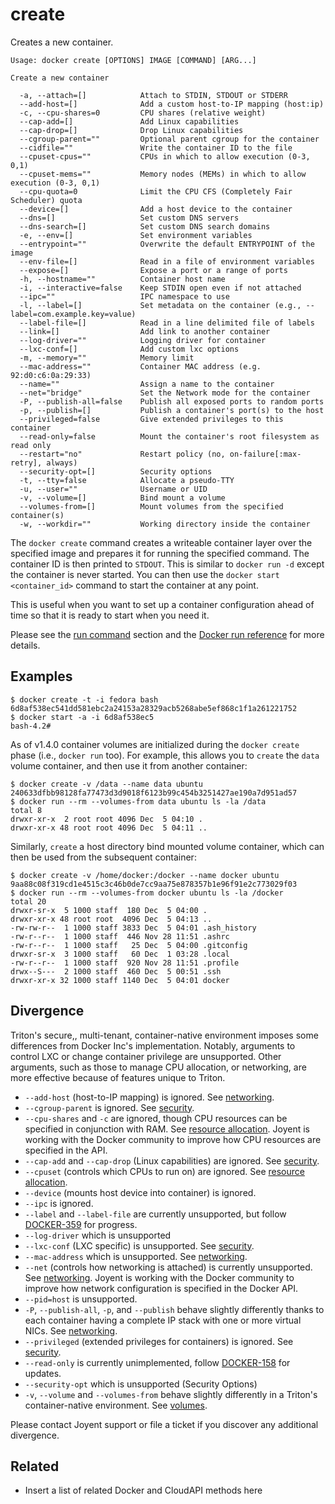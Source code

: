 # create

Creates a new container.

    Usage: docker create [OPTIONS] IMAGE [COMMAND] [ARG...]

    Create a new container

      -a, --attach=[]            Attach to STDIN, STDOUT or STDERR
      --add-host=[]              Add a custom host-to-IP mapping (host:ip)
      -c, --cpu-shares=0         CPU shares (relative weight)
      --cap-add=[]               Add Linux capabilities
      --cap-drop=[]              Drop Linux capabilities
      --cgroup-parent=""         Optional parent cgroup for the container
      --cidfile=""               Write the container ID to the file
      --cpuset-cpus=""           CPUs in which to allow execution (0-3, 0,1)
      --cpuset-mems=""           Memory nodes (MEMs) in which to allow execution (0-3, 0,1)
      --cpu-quota=0              Limit the CPU CFS (Completely Fair Scheduler) quota
      --device=[]                Add a host device to the container
      --dns=[]                   Set custom DNS servers
      --dns-search=[]            Set custom DNS search domains
      -e, --env=[]               Set environment variables
      --entrypoint=""            Overwrite the default ENTRYPOINT of the image
      --env-file=[]              Read in a file of environment variables
      --expose=[]                Expose a port or a range of ports
      -h, --hostname=""          Container host name
      -i, --interactive=false    Keep STDIN open even if not attached
      --ipc=""                   IPC namespace to use
      -l, --label=[]             Set metadata on the container (e.g., --label=com.example.key=value)
      --label-file=[]            Read in a line delimited file of labels
      --link=[]                  Add link to another container
      --log-driver=""            Logging driver for container
      --lxc-conf=[]              Add custom lxc options
      -m, --memory=""            Memory limit
      --mac-address=""           Container MAC address (e.g. 92:d0:c6:0a:29:33)
      --name=""                  Assign a name to the container
      --net="bridge"             Set the Network mode for the container
      -P, --publish-all=false    Publish all exposed ports to random ports
      -p, --publish=[]           Publish a container's port(s) to the host
      --privileged=false         Give extended privileges to this container
      --read-only=false          Mount the container's root filesystem as read only
      --restart="no"             Restart policy (no, on-failure[:max-retry], always)
      --security-opt=[]          Security options
      -t, --tty=false            Allocate a pseudo-TTY
      -u, --user=""              Username or UID
      -v, --volume=[]            Bind mount a volume
      --volumes-from=[]          Mount volumes from the specified container(s)
      -w, --workdir=""           Working directory inside the container

The `docker create` command creates a writeable container layer over
the specified image and prepares it for running the specified command.
The container ID is then printed to `STDOUT`.
This is similar to `docker run -d` except the container is never started.
You can then use the `docker start <container_id>` command to start the
container at any point.

This is useful when you want to set up a container configuration ahead
of time so that it is ready to start when you need it.

Please see the [run command](#run) section and the [Docker run reference](
/reference/run/) for more details.

## Examples

    $ docker create -t -i fedora bash
    6d8af538ec541dd581ebc2a24153a28329acb5268abe5ef868c1f1a261221752
    $ docker start -a -i 6d8af538ec5
    bash-4.2#

As of v1.4.0 container volumes are initialized during the `docker create`
phase (i.e., `docker run` too). For example, this allows you to `create` the
`data` volume container, and then use it from another container:

    $ docker create -v /data --name data ubuntu
    240633dfbb98128fa77473d3d9018f6123b99c454b3251427ae190a7d951ad57
    $ docker run --rm --volumes-from data ubuntu ls -la /data
    total 8
    drwxr-xr-x  2 root root 4096 Dec  5 04:10 .
    drwxr-xr-x 48 root root 4096 Dec  5 04:11 ..

Similarly, `create` a host directory bind mounted volume container, which
can then be used from the subsequent container:

    $ docker create -v /home/docker:/docker --name docker ubuntu
    9aa88c08f319cd1e4515c3c46b0de7cc9aa75e878357b1e96f91e2c773029f03
    $ docker run --rm --volumes-from docker ubuntu ls -la /docker
    total 20
    drwxr-sr-x  5 1000 staff  180 Dec  5 04:00 .
    drwxr-xr-x 48 root root  4096 Dec  5 04:13 ..
    -rw-rw-r--  1 1000 staff 3833 Dec  5 04:01 .ash_history
    -rw-r--r--  1 1000 staff  446 Nov 28 11:51 .ashrc
    -rw-r--r--  1 1000 staff   25 Dec  5 04:00 .gitconfig
    drwxr-sr-x  3 1000 staff   60 Dec  1 03:28 .local
    -rw-r--r--  1 1000 staff  920 Nov 28 11:51 .profile
    drwx--S---  2 1000 staff  460 Dec  5 00:51 .ssh
    drwxr-xr-x 32 1000 staff 1140 Dec  5 04:01 docker

## Divergence

Triton's secure,, multi-tenant, container-native environment imposes some differences from Docker Inc's implementation. Notably, arguments to control LXC or change container privilege are unsupported. Other arguments, such as those to manage CPU allocation,  or networking, are more effective because of features unique to Triton.

* `--add-host` (host-to-IP mapping) is ignored. See [networking](../features/networks.md). 
* `--cgroup-parent` is ignored. See [security](../features/security.md).
* `--cpu-shares` and `-c` are ignored, though CPU resources can be specified in conjunction with RAM. See [resource allocation](../features/resources.md). Joyent is working with the Docker community to improve how CPU resources are specified in the API.
* `--cap-add` and `--cap-drop` (Linux capabilities) are ignored. See [security](../features/security.md).
* `--cpuset` (controls which CPUs to run on) are ignored. See [resource allocation](../features/resources.md).
* `--device` (mounts host device into container) is ignored.
* `--ipc` is ignored.
* `--label` and `--label-file` are currently unsupported, but follow [DOCKER-359](http://smartos.org/bugview/DOCKER-359) for progress.
* `--log-driver` which is unsupported
* `--lxc-conf` (LXC specific) is unsupported. See [security](../features/security.md).
* `--mac-address` which is unsupported. See [networking](../features/networks.md).
* `--net` (controls how networking is attached) is currently unsupported. See [networking](../features/networks.md). Joyent is working with the Docker community to improve how network configuration is specified in the Docker API.
* `--pid=host` is unsupported.
* `-P`, `--publish-all`, `-p`, and `--publish` behave slightly differently thanks to each container having a complete IP stack with one or more virtual NICs. See [networking](../features/networks.md).
* `--privileged` (extended privileges for containers) is ignored. See [security](../features/security.md).
* `--read-only` is currently unimplemented, follow [DOCKER-158](http://smartos.org/bugview/DOCKER-158) for updates.
* `--security-opt` which is unsupported (Security Options)
* `-v`, `--volume` and `--volumes-from` behave slightly differently in a Triton's container-native environment. See [volumes](../features/volumes.md).  

Please contact Joyent support or file a ticket if you discover any additional divergence.

## Related

- Insert a list of related Docker and CloudAPI methods here
